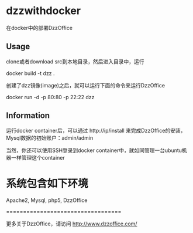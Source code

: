 dzzwithdocker
=============

在docker中的部署DzzOffice

Usage
------------------------------

clone或者download src到本地目录，然后进入目录中，运行

  docker build -t dzz .
  
创建了dzz镜像(image)之后，就可以运行下面的命令来运行DzzOffice

  docker run -d -p 80:80 -p 22:22 dzz
  
Information
---------

运行docker container后，可以通过 http://ip/install 来完成DzzOffice的安装，Mysql数据的初始账户：admin/admin

当然，你还可以使用SSH登录到docker container中，就如同管理一台ubuntu机器一样管理这个container


系统包含如下环境
  ==================================
  
  Apache2, Mysql, php5, DzzOffice
  
  ==================================

更多关于DzzOffice，请访问 <http://www.dzzoffice.com/> 
